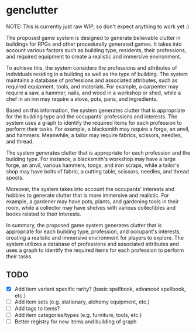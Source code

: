 # genclutter

NOTE: This is currently just raw WIP, so don't expect anything to work yet :)

The proposed game system is designed to generate believable clutter in buildings for RPGs and other procedurally generated games. It takes into account various factors such as building type, residents, their professions, and required equipment to create a realistic and immersive environment.

To achieve this, the system considers the professions and attributes of individuals residing in a building as well as the type of building. The system maintains a database of professions and associated attributes, such as required equipment, tools, and materials. For example, a carpenter may require a saw, a hammer, nails, and wood in a workshop or shed, while a chef in an inn may require a stove, pots, pans, and ingredients.

Based on this information, the system generates clutter that is appropriate for the building type and the occupants' professions and interests. The system uses a graph to identify the required items for each profession to perform their tasks. For example, a blacksmith may require a forge, an anvil, and hammers. Meanwhile, a tailor may require fabrics, scissors, needles, and thread.

The system generates clutter that is appropriate for each profession and the building type. For instance, a blacksmith's workshop may have a large forge, an anvil, various hammers, tongs, and iron scraps, while a tailor's shop may have bolts of fabric, a cutting table, scissors, needles, and thread spools.

Moreover, the system takes into account the occupants' interests and hobbies to generate clutter that is more immersive and realistic. For example, a gardener may have pots, plants, and gardening tools in their room, while a collector may have shelves with various collectibles and books related to their interests.

In summary, the proposed game system generates clutter that is appropriate for each building type, profession, and occupant's interests, creating a realistic and immersive environment for players to explore. The system utilizes a database of professions and associated attributes and uses a graph to identify the required items for each profession to perform their tasks.

## TODO

- [X] Add item variant specific rarity? (basic spellbook, advanced spellbook, etc.)
- [ ] Add item sets (e.g. stationary, alchemy equipment, etc.)
- [ ] Add tags to items?
- [ ] Add item categories/types (e.g. furniture, tools, etc.)
- [ ] Better registry for new items and building of graph
